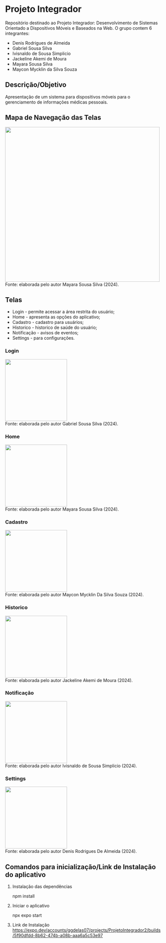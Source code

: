 # Projeto Integrador
Repositório destinado ao Projeto Integrador: Desenvolvimento de Sistemas Orientado a Dispositivos Móveis e Baseados na Web.
O grupo contem 6 integrantes:

- Denis Rodrigues de Almeida
- Gabriel Sousa Silva
- Ivisnaldo de Sousa Simplicio
- Jackeline Akemi de Moura
- Mayara Sousa Silva
- Maycon Mycklin da Silva Souza

## Descrição/Objetivo
Apresentação de um sistema para dispositivos móveis para o gerenciamento de informações médicas pessoais. 

## Mapa de Navegação das Telas
<div align="left">
<img src="https://github.com/user-attachments/assets/dcd97214-c381-47cc-829a-e38b03abd83b" width="500px" />
</div>
Fonte: elaborada pelo autor Mayara Sousa Silva (2024).

## Telas 
* Login - permite acessar a área restrita do usuário;
* Home - apresenta as opções do aplicativo;
* Cadastro - cadastro para usuários;
* Historico - historico de saúde do usuário;
* Notificação - avisos de eventos;
* Settings - para configurações.

### Login
<div align="left">
<img src="https://github.com/user-attachments/assets/e642cefc-6811-4de5-a956-dbba0110d8b7" width="200px" />
</div>
Fonte: elaborada pelo autor Gabriel Sousa Silva (2024).

### Home
<div align="left">
<img src="https://github.com/user-attachments/assets/7c58c6fe-1239-487f-a113-4e96be8594a7" width="200px" />
</div>
Fonte: elaborada pelo autor Mayara Sousa Silva (2024).

### Cadastro
<div align="left">
<img src="https://github.com/user-attachments/assets/c13e9b76-a023-4bfe-9307-87b9cc7de449" width="200px" />
</div>
Fonte: elaborada pelo autor Maycon Mycklin Da Silva Souza (2024).

### Historico
<div align="left">
<img src="https://github.com/user-attachments/assets/5d68aa82-fec2-4749-92e7-b37acd7da3a1" width="200px" />
</div>
Fonte: elaborada pelo autor Jackeline Akemi de Moura (2024).

### Notificação
<div align="left">
<img src="https://github.com/user-attachments/assets/45c3deda-35da-4d92-bf00-a608ccb40818" width="200px" />
</div>
Fonte: elaborada pelo autor Ivisnaldo de Sousa Simplicio (2024).

### Settings
<div align="left">
<img src="https://github.com/user-attachments/assets/f7d9857a-e0e6-4499-a030-864982c5c453" width="200px" />
</div>
Fonte: elaborada pelo autor Denis Rodrigues De Almeida (2024).

## Comandos para inicialização/Link de Instalação do aplicativo
1. Instalação das dependências

   npm install

2. Iniciar o aplicativo

    npx expo start

3. Link de Instalação
https://expo.dev/accounts/ggdelas07/projects/ProjetoIntegrador2/builds/5f90dfdd-8b62-474b-a08b-aaa6a5c53e97